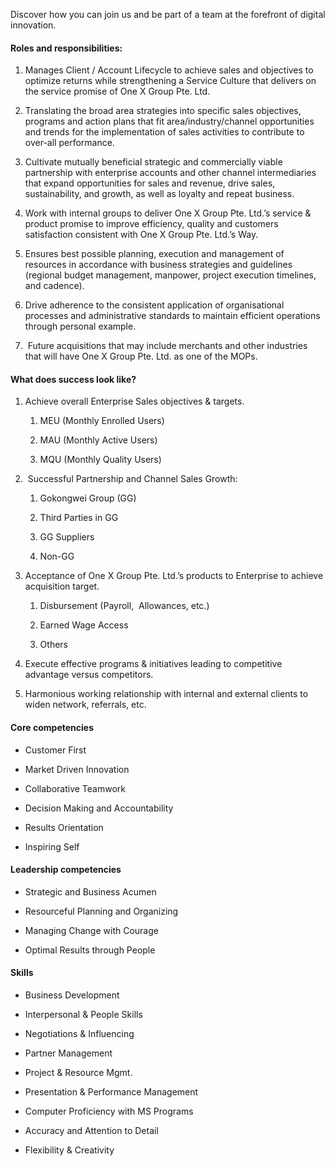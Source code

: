 Discover how you can join us and be part of a team at the forefront of digital innovation.

#### **Roles and responsibilities:**

1. Manages Client / Account Lifecycle to achieve sales and objectives to optimize returns while strengthening a Service Culture that delivers on the service promise of One X Group Pte. Ltd.
    
2. Translating the broad area strategies into specific sales objectives, programs and action plans that fit area/industry/channel opportunities and trends for the implementation of sales activities to contribute to over-all performance.
    
3. Cultivate mutually beneficial strategic and commercially viable partnership with enterprise accounts and other channel intermediaries that expand opportunities for sales and revenue, drive sales, sustainability, and growth, as well as loyalty and repeat business.
    
4. Work with internal groups to deliver One X Group Pte. Ltd.’s service & product promise to improve efficiency, quality and customers satisfaction consistent with One X Group Pte. Ltd.’s Way.
    
5. Ensures best possible planning, execution and management of resources in accordance with business strategies and guidelines (regional budget management, manpower, project execution timelines, and cadence).
    
6. Drive adherence to the consistent application of organisational processes and administrative standards to maintain efficient operations through personal example.
    
7.  Future acquisitions that may include merchants and other industries that will have One X Group Pte. Ltd. as one of the MOPs.
    

#### **What does success look like?**

1. Achieve overall Enterprise Sales objectives & targets. 
    
    1. MEU (Monthly Enrolled Users)
        
    2. MAU (Monthly Active Users)
        
    3. MQU (Monthly Quality Users)
        
2.  Successful Partnership and Channel Sales Growth:
    
    1. Gokongwei Group (GG)
        
    2. Third Parties in GG
        
    3. GG Suppliers
        
    4. Non-GG
        
3. Acceptance of One X Group Pte. Ltd.’s products to Enterprise to achieve acquisition target.
    
    1. Disbursement (Payroll,  Allowances, etc.)
        
    2. Earned Wage Access
        
    3. Others
        
4. Execute effective programs & initiatives leading to competitive advantage versus competitors.
    
5. Harmonious working relationship with internal and external clients to widen network, referrals, etc.
    

#### Core competencies

- Customer First
    
- Market Driven Innovation
    
- Collaborative Teamwork
    
- Decision Making and Accountability
    
- Results Orientation
    
- Inspiring Self
    

#### **Leadership competencies**

- Strategic and Business Acumen
    
- Resourceful Planning and Organizing
    
- Managing Change with Courage
    
- Optimal Results through People
    

#### **Skills**

- Business Development
    
- Interpersonal & People Skills
    
- Negotiations & Influencing
    
- Partner Management
    
- Project & Resource Mgmt.
    
- Presentation & Performance Management
    
- Computer Proficiency with MS Programs
    
- Accuracy and Attention to Detail
    
- Flexibility & Creativity
